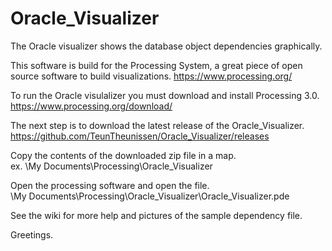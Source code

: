 # Oracle_Visualizer
The Oracle visualizer shows the database object dependencies graphically.

This software is build for the Processing System, a great piece of open source software to build visualizations.
https://www.processing.org/

To run the Oracle visulalizer you must download and install Processing 3.0.<br>
https://www.processing.org/download/

The next step is to download the latest release of the Oracle_Visualizer.<br>
https://github.com/TeunTheunissen/Oracle_Visualizer/releases

Copy the contents of the downloaded zip file in a map.<br>
ex. \My Documents\Processing\Oracle_Visualizer

Open the processing software and open the file.<br>
\My Documents\Processing\Oracle_Visualizer\Oracle_Visualizer.pde

See the wiki for more help and pictures of the sample dependency file.

Greetings.
